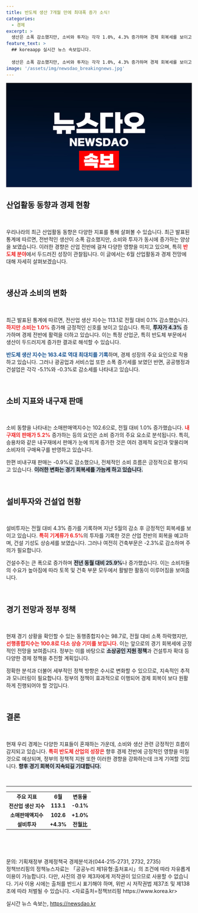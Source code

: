 ```yaml
---
title: 반도체 생산 7개월 만에 최대폭 증가 소식!
categories:
  - 경제
excerpt: >
  생산은 소폭 감소했지만, 소비와 투자는 각각 1.0%, 4.3% 증가하며 경제 회복세를 보이고 있습니다. 특히 반도체 생산이 8.1% 급증해 역대 최대치를 기록했습니다. 경기는 여전히 변화 중!
feature_text: >
  ## koreaapp 실시간 뉴스 속보입니다.

  생산은 소폭 감소했지만, 소비와 투자는 각각 1.0%, 4.3% 증가하며 경제 회복세를 보이고 있습니다. 특히 반도체 생산이 8.1% 급증해 역대 최대치를 기록했습니다. 경기는 여전히 변화 중!
image: '/assets/img/newsdao_breakingnews.jpg'
---
```


<p><img src="/assets/img/newsdao_breakingnews.jpg" alt="koreaapp 속보" /></p>

<h2 data-ke-size="size26">산업활동 동향과 경제 현황</h2>

<p data-ke-size="size16">&nbsp;</p>

<p>우리나라의 최근 산업활동 동향은 다양한 지표를 통해 살펴볼 수 있습니다. 최근 발표된 통계에 따르면, 전반적인 생산이 소폭 감소했지만, 소비와 투자가 동시에 증가하는 양상을 보였습니다. 이러한 경향은 산업 전반에 걸쳐 다양한 영향을 미치고 있으며, 특히 <b><span style="color: #ee2323;">반도체 분야</span></b>에서 두드러진 성장이 관찰됩니다. 이 글에서는 6월 산업활동과 경제 전망에 대해 자세히 살펴보겠습니다.</p>

<p data-ke-size="size16">&nbsp;</p>

<h2 data-ke-size="size26">생산과 소비의 변화</h2>

<p data-ke-size="size16">&nbsp;</p>

<p>최근 발표된 통계에 따르면, 전산업 생산 지수는 113.1로 전월 대비 0.1% 감소했습니다. <b><span style="color: #ee2323;">하지만 소비는 1.0%</span></b> 증가해 긍정적인 신호를 보이고 있습니다. 특히, <b><span style="background-color: #21538527;">투자가 4.3%</span></b> 증가하며 경제 전반에 활력을 더하고 있습니다. 이는 특정 산업군, 특히 반도체 부문에서 생산이 두드러지게 증가한 결과로 해석할 수 있습니다. </p>

<p><b><span style="color: #1a5490;">반도체 생산 지수는 163.4로 역대 최대치를 기록</span></b>하며, 경제 성장의 주요 요인으로 작용하고 있습니다. 그러나 광공업과 서비스업 또한 소폭 증가세를 보였던 반면, 공공행정과 건설업은 각각 -5.1%와 -0.3%로 감소세를 나타내고 있습니다.</p>

<p data-ke-size="size16">&nbsp;</p>

<h2 data-ke-size="size26">소비 지표와 내구재 판매</h2>

<p data-ke-size="size16">&nbsp;</p>

<p>소비 동향을 나타내는 소매판매액지수는 102.6으로, 전월 대비 1.0% 증가했습니다. <b><span style="color: #ee2323;">내구재의 판매가 5.2%</span></b> 증가하는 등의 요인은 소비 증가의 주요 요소로 분석됩니다. 특히, 승용차와 같은 내구재에서 판매가 눈에 띄게 증가한 것은 여러 경제적 요인과 맞물리며 소비자의 구매욕구를 반영하고 있습니다. </p>

<p>한편 비내구재 판매는 -0.9%로 감소했으나, 전체적인 소비 흐름은 긍정적으로 평가되고 있습니다. <b><span style="background-color: #21538527;">이러한 변화는 경기 회복세를 가늠케 하고 있습니다.</span></b></p>

<p data-ke-size="size16">&nbsp;</p>

<h2 data-ke-size="size26">설비투자와 건설업 현황</h2>

<p data-ke-size="size16">&nbsp;</p>

<p>설비투자는 전월 대비 4.3% 증가를 기록하며 지난 5월의 감소 후 긍정적인 회복세를 보이고 있습니다. <b><span style="color: #ee2323;">특히 기계류가 6.5%</span></b>의 투자를 기록한 것은 산업 전반의 회복을 예고하며, 건설 기성도 상승세를 보였습니다. 그러나 여전히 건축부문은 -2.3%로 감소하며 주의가 필요합니다.</p>

<p>건설수주는 큰 폭으로 증가하며 <b><span style="background-color: #21538527;">전년 동월 대비 25.9%</span></b>나 증가했습니다. 이는 소비자들의 수요가 높아짐에 따라 토목 및 건축 부문 모두에서 활발한 활동이 이루어짐을 보여줍니다.</p>

<p data-ke-size="size16">&nbsp;</p>

<h2 data-ke-size="size26">경기 전망과 정부 정책</h2>

<p data-ke-size="size16">&nbsp;</p>

<p>현재 경기 상황을 확인할 수 있는 동행종합지수는 98.7로, 전월 대비 소폭 하락했지만, <b><span style="color: #ee2323;">선행종합지수는 100.8로 다소 상승 기미를 보입니다.</span></b> 이는 앞으로의 경기 회복세에 긍정적인 전망을 보여줍니다. 정부는 이를 바탕으로 <b><span style="background-color: #21538527;">소상공인 지원 정책</span></b>과 건설투자 확대 등 다양한 경제 정책을 추진할 계획입니다.</p>

<p>정확한 분석과 더불어 세부적인 정책 방향은 수시로 변화할 수 있으므로, 지속적인 추적과 모니터링이 필요합니다. 정부의 정책이 효과적으로 이행되어 경제 회복이 보다 원활하게 진행되어야 할 것입니다.</p>

<p data-ke-size="size16">&nbsp;</p>

<h2 data-ke-size="size26">결론</h2>

<p data-ke-size="size16">&nbsp;</p>

<p>현재 우리 경제는 다양한 지표들이 혼재하는 가운데, 소비와 생산 관련 긍정적인 흐름이 감지되고 있습니다. <b><span style="color: #ee2323;">특히 반도체 산업의 성장은</span></b> 향후 경제 전반에 긍정적인 영향을 미칠 것으로 예상되며, 정부의 정책적 지원 또한 이러한 경향을 강화하는데 크게 기여할 것입니다. <b><span style="background-color: #21538527;">향후 경기 회복이 지속되길 기대합니다.</span></b></p>

<p data-ke-size="size16">&nbsp;</p>

<hr />

<table style="width:100%">
<tr>
<td style="text-align: center; height: 17px;"><b>주요 지표</b></td>
<td style="text-align: center; height: 17px;"><b>6월</b></td>
<td style="text-align: center; height: 17px;"><b>변동율</b></td>
</tr>
<tr>
<td style="text-align: center; height: 17px;"><b>전산업 생산 지수</b></td>
<td style="text-align: center; height: 17px;"><b>113.1</b></td>
<td style="text-align: center; height: 17px;"><b>-0.1%</b></td>
</tr>
<tr>
<td style="text-align: center; height: 17px;"><b>소매판매액지수</b></td>
<td style="text-align: center; height: 17px;"><b>102.6</b></td>
<td style="text-align: center; height: 17px;"><b>+1.0%</b></td>
</tr>
<tr>
<td style="text-align: center; height: 17px;"><b>설비투자</b></td>
<td style="text-align: center; height: 17px;"><b>+4.3%</b></td>
<td style="text-align: center; height: 17px;"><b>전월比</b></td>
</tr>
</table>

<p data-ke-size="size16">&nbsp;</p>

<p data-ke-size="size16">&nbsp;</p>

<p>문의: 기획재정부 경제정책국 경제분석과(044-215-2731, 2732, 2735)<br />
정책브리핑의 정책뉴스자료는 「공공누리 제1유형:출처표시」의 조건에 따라 자유롭게 이용이 가능합니다. 다만, 사진의 경우 제3자에게 저작권이 있으므로 사용할 수 없습니다. 기사 이용 시에는 출처를 반드시 표기해야 하며, 위반 시 저작권법 제37조 및 제138조에 따라 처벌될 수 있습니다. &lt;자료출처=정책브리핑 https://www.korea.kr></p>
실시간 뉴스 속보는, <a href="https://newsdao.kr" rel="dofollow">https://newsdao.kr</a>


